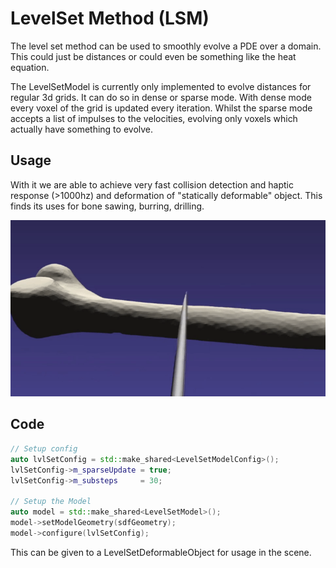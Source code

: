 # LevelSet Method (LSM)

The level set method can be used to smoothly evolve a PDE over a domain. This could just be distances or could even be something like the heat equation.

The LevelSetModel is currently only implemented to evolve distances for regular 3d grids. It can do so in dense or sparse mode. With dense mode every voxel of the grid is updated every iteration. Whilst the sparse mode accepts a list of impulses to the velocities, evolving only voxels which actually have something to evolve.

## Usage

With it we are able to achieve very fast collision detection and haptic response (>1000hz) and deformation of "statically deformable" object. This finds its uses for bone sawing, burring, drilling.

<p align="center">
  <img src="../media/lsmCutting.gif"/>
</p>

## Code

```cpp
// Setup config
auto lvlSetConfig = std::make_shared<LevelSetModelConfig>();
lvlSetConfig->m_sparseUpdate = true;
lvlSetConfig->m_substeps     = 30;

// Setup the Model
auto model = std::make_shared<LevelSetModel>();
model->setModelGeometry(sdfGeometry);
model->configure(lvlSetConfig);
```

This can be given to a LevelSetDeformableObject for usage in the scene.

